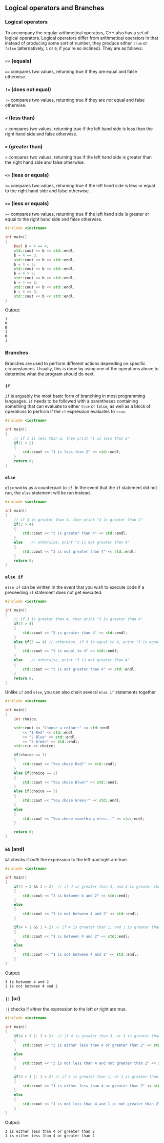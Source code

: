 ## Logical operators and Branches

### Logical operators

To accompany the regular arithmetical operators, C++ also has a set of logical operators. Logical operators differ from arithmetical operators in that instead of producing some sort of number, they produce either `true` or `false` (alternatively, `1` or `0`, if you're so inclined). They are as follows:

### `==` (equals)

`==` compares two values, returning true if they are equal and false otherwise.

### `!=` (does not equal)

`!=` compares two values, returning true if they are *not* equal and false otherwise.

### `<` (less than)

`<` compares two values, returning true if the left hand side is less than the right hand side and false otherwise.

### `>` (greater than)

`>` compares two values, returning true if the left hand side is greater than the right hand side and false otherwise.

### `<=` (less or equals)

`<=` compares two values, returning true if the left hand side is less or equal to the right hand side and false otherwise.

### `>=` (less or equals)

`>=` compares two values, returning true if the left hand side is greater or equal to the right hand side and false otherwise.

```cpp
#include <iostream>

int main()
{
	bool b = 4 == 4;
	std::cout << b << std::endl;
	b = 4 == 3;
	std::cout << b << std::endl;
	b = 4 < 3;
	std::cout << b << std::endl;
	b = 4 > 3;
	std::cout << b << std::endl;
	b = 4 <= 3;
	std::cout << b << std::endl;
	b = 4 >= 3;
	std::cout << b << std::endl;
}
```

Output:
```
1
0
0
1
0
1
```

### Branches

Branches are used to perform different actions depending on specific circumstances. Usually, this is done by using one of the operations above to determine what the program should do next.

### `if`

`if` is arguably the most basic form of branching in most programming languages. `if` needs to be followed with a parentheses containing something that can evaluate to either `true` or `false`, as well as a block of operations to perform if the `if` expression evaluates to `true`.

```cpp
#include <iostream>

int main()
{
	// if 1 is less than 2, then print "1 is less than 2"
	if(1 < 2)
	{
		std::cout << "1 is less than 2" << std::endl;
	}
	return 0;
}
```

### `else`

`else` works as a counterpart to `if`. In the event that the `if` statement did not run, the `else` statement will be run instead.

```cpp
#include <iostream>

int main()
{
	// if 3 is greater than 4, then print "3 is greater than 4"
	if(3 > 4)
	{
		std::cout << "3 is greater than 4" << std::endl;
	}
	else	// otherwise, print "3 is not greater than 4"
	{
		std::cout << "3 is not greater than 4" << std::endl;
	}
	return 0;
}
```

### `else if`

`else if` can be written in the event that you wish to execute code if a preceeding `if` statement does not get executed.

```cpp
#include <iostream>

int main()
{
	// if 3 is greater than 4, then print "3 is greater than 4"
	if(3 > 4)
	{
		std::cout << "3 is greater than 4" << std::endl;
	}
	else if(3 == 4)	// otherwise, if 3 is equal to 4, print "3 is equal to 4"
	{
		std::cout << "3 is equal to 4" << std::endl;
	}
	else	// otherwise, print "3 is not greater than 4"
	{
		std::cout << "3 is not greater than 4" << std::endl;
	}
	return 0;
}
```

Unlike `if` and `else`, you can also chain several `else if` statements together

```cpp
#include <iostream>

int main()
{
	int choice;

	std::cout << "Choose a colour:" << std::endl
		<< "1 Red" << std::endl
		<< "2 Blue" << std::endl
		<< "3 Green" << std::endl;
	std::cin >> choice;

	if(choice == 1)
	{
		std::cout << "You chose Red!" << std::endl;
	}
	else if(choice == 2)
	{
		std::cout << "You chose Blue!" << std::endl;
	}
	else if(choice == 3)
	{
		std::cout << "You chose Green!" << std::endl;
	}
	else
	{
		std::cout << "You chose something else..." << std::endl;
	}

	return 0;
}
```

### `&&` (and)

`&&` checks if *both* the expression to the left *and* right are true.

```cpp
#include <iostream>

int main()
{
	if(4 > 3 && 3 > 2)	// if 4 is greater than 3, and 3 is greater than 2
	{
		std::cout << "3 is between 4 and 2" << std::endl;
	}
	else
	{
		std::cout << "3 is not between 4 and 2" << std::endl;
	}

	if(4 > 1 && 1 > 2) // if 4 is greater than 1, and 1 is greater than 2
	{
		std::cout << "1 is between 4 and 2" << std::endl;
	}
	else
	{
		std::cout << "1 is not between 4 and 2" << std::endl;
	}
}
```
Output:
```
3 is between 4 and 2
1 is not between 4 and 2
```

### `||` (or)

`||` checks if *either* the expression to the left *or* right are true.

```cpp
#include <iostream>

int main()
{
	if(4 > 3 || 3 > 2)	// if 4 is greater than 3, or 3 is greater than 2
	{
		std::cout << "3 is either less than 4 or greater than 2" << std::endl;
	}
	else
	{
		std::cout << "3 is not less than 4 and not greater than 2" << std::endl;
	}

	if(4 > 1 || 1 > 2) // if 4 is greater than 1, or 1 is greater than 2
	{
		std::cout << "1 is either less than 4 or greater than 2" << std::endl;
	}
	else
	{
		std::cout << "1 is not less than 4 and 1 is not greater than 2" << std::endl;
	}
}
```
Output:
```
3 is either less than 4 or greater than 2
1 is either less than 4 or greater than 2
```
